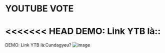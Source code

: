 # YOUTUBE VOTE
<<<<<<< HEAD
DEMO: Link YTB là::
=======
DEMO: Link YTB là:Cundagyeu?
![image](https://github.com/NguyenAnHuy/YTBVote/assets/133789728/f9c26417-3109-4145-880d-634213d3d48e)
>>>>>>> 